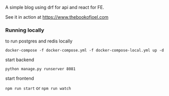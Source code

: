 A simple blog using drf for api and react for FE.

See it in action at https://www.thebookofjoel.com


### Running locally

to run postgres and redis locally
 
`docker-compose -f docker-compose.yml -f docker-compose-local.yml up -d`

start backend

`python manage.py runserver 8081`

start frontend

`npm run start` or `npm run watch`
